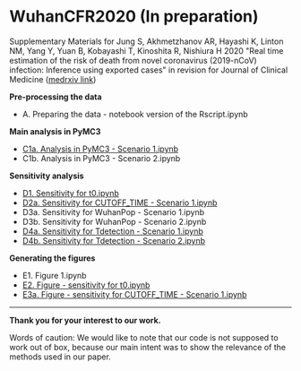 # WuhanCFR2020 (In preparation)

Supplementary Materials for Jung S, Akhmetzhanov AR, Hayashi K, Linton NM, Yang Y, Yuan B, Kobayashi T, Kinoshita R, Nishiura H 2020 "Real time estimation of the risk of death from novel coronavirus (2019-nCoV) infection: Inference using exported cases" in revision for Journal of Clinical Medicine ([medrxiv link](https://doi.org/10.1101/2020.01.29.20019547))
 
**Pre-processing the data**
* A. Preparing the data - notebook version of the Rscript.ipynb
 
**Main analysis in PyMC3**
* [C1a. Analysis in PyMC3 - Scenario 1.ipynb](https://nbviewer.jupyter.org/github/aakhmetz/WuhanCFR2020/blob/master/scripts/C1a.%20Analysis%20in%20PyMC3%20-%20Scenario%201.ipynb)
* C1b. Analysis in PyMC3 - Scenario 2.ipynb

**Sensitivity analysis**
* [D1. Sensitivity for t0.ipynb](https://nbviewer.jupyter.org/github/aakhmetz/WuhanCFR2020/blob/master/scripts/D1.%20Sensitivity%20for%20t0.ipynb)
* [D2a. Sensitivity for CUTOFF_TIME - Scenario 1.ipynb](https://nbviewer.jupyter.org/github/aakhmetz/WuhanCFR2020/blob/master/scripts/D2a.%20Sensitivity%20for%20CUTOFF_TIME%20-%20Scenario%201.ipynb)
* D3a. Sensitivity for WuhanPop - Scenario 1.ipynb
* D3b. Sensitivity for WuhanPop - Scenario 2.ipynb
* [D4a. Sensitivity for Tdetection - Scenario 1.ipynb](https://nbviewer.jupyter.org/github/aakhmetz/WuhanCFR2020/blob/master/scripts/D4a.%20Sensitivity%20for%20Tdetection%20-%20Scenario%201.ipynb)
* [D4b. Sensitivity for Tdetection - Scenario 2.ipynb](https://nbviewer.jupyter.org/github/aakhmetz/WuhanCFR2020/blob/master/scripts/D4b.%20Sensitivity%20for%20Tdetection%20-%20Scenario%202.ipynb)

**Generating the figures**
* E1. Figure 1.ipynb
* [E2. Figure - sensitivity for t0.ipynb](https://nbviewer.jupyter.org/github/aakhmetz/WuhanCFR2020/blob/master/scripts/E2.%20Figure%20-%20sensitivity%20for%20t0.ipynb)
* [E3a. Figure - sensitivity for CUTOFF_TIME - Scenario 1.ipynb](https://nbviewer.jupyter.org/github/aakhmetz/WuhanCFR2020/blob/master/scripts/E3a.%20Figure%20-%20sensitivity%20for%20CUTOFF_TIME%20-%20Scenario%201.ipynb)


 
------
**Thank you for your interest to our work.**

Words of caution: We would like to note that our code is not supposed to work out of box, because our main intent was to show the relevance of the methods used in our paper.
